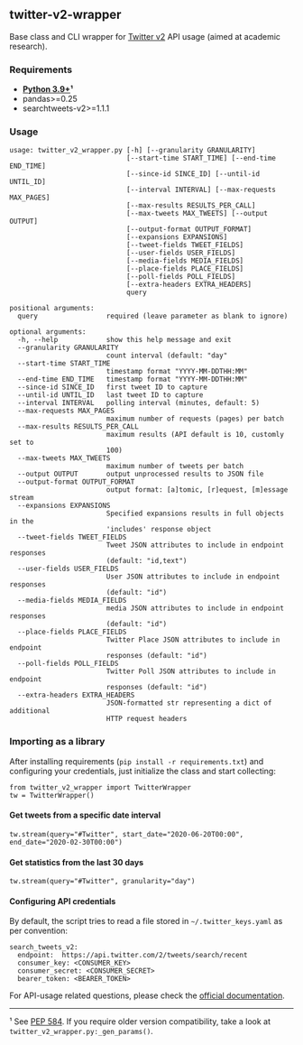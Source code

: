 twitter-v2-wrapper
---

Base class and CLI wrapper for [Twitter v2](https://blog.twitter.com/developer/en_us/topics/tools/2021/enabling-the-future-of-academic-research-with-the-twitter-api) API usage (aimed at academic research).

### Requirements

* **[Python 3.9+](https://www.python.org/downloads/)¹**
* pandas>=0.25
* searchtweets-v2>=1.1.1

### Usage

```
usage: twitter_v2_wrapper.py [-h] [--granularity GRANULARITY]
                             [--start-time START_TIME] [--end-time END_TIME]
                             [--since-id SINCE_ID] [--until-id UNTIL_ID]
                             [--interval INTERVAL] [--max-requests MAX_PAGES]
                             [--max-results RESULTS_PER_CALL]
                             [--max-tweets MAX_TWEETS] [--output OUTPUT]
                             [--output-format OUTPUT_FORMAT]
                             [--expansions EXPANSIONS]
                             [--tweet-fields TWEET_FIELDS]
                             [--user-fields USER_FIELDS]
                             [--media-fields MEDIA_FIELDS]
                             [--place-fields PLACE_FIELDS]
                             [--poll-fields POLL_FIELDS]
                             [--extra-headers EXTRA_HEADERS]
                             query

positional arguments:
  query                 required (leave parameter as blank to ignore)

optional arguments:
  -h, --help            show this help message and exit
  --granularity GRANULARITY
                        count interval (default: "day"
  --start-time START_TIME
                        timestamp format "YYYY-MM-DDTHH:MM"
  --end-time END_TIME   timestamp format "YYYY-MM-DDTHH:MM"
  --since-id SINCE_ID   first tweet ID to capture
  --until-id UNTIL_ID   last tweet ID to capture
  --interval INTERVAL   polling interval (minutes, default: 5)
  --max-requests MAX_PAGES
                        maximum number of requests (pages) per batch
  --max-results RESULTS_PER_CALL
                        maximum results (API default is 10, customly set to
                        100)
  --max-tweets MAX_TWEETS
                        maximum number of tweets per batch
  --output OUTPUT       output unprocessed results to JSON file
  --output-format OUTPUT_FORMAT
                        output format: [a]tomic, [r]equest, [m]essage stream
  --expansions EXPANSIONS
                        Specified expansions results in full objects in the
                        'includes' response object
  --tweet-fields TWEET_FIELDS
                        Tweet JSON attributes to include in endpoint responses
                        (default: "id,text")
  --user-fields USER_FIELDS
                        User JSON attributes to include in endpoint responses
                        (default: "id")
  --media-fields MEDIA_FIELDS
                        media JSON attributes to include in endpoint responses
                        (default: "id")
  --place-fields PLACE_FIELDS
                        Twitter Place JSON attributes to include in endpoint
                        responses (default: "id")
  --poll-fields POLL_FIELDS
                        Twitter Poll JSON attributes to include in endpoint
                        responses (default: "id")
  --extra-headers EXTRA_HEADERS
                        JSON-formatted str representing a dict of additional
                        HTTP request headers
```

### Importing as a library

After installing requirements (`pip install -r requirements.txt`) and configuring your credentials, just initialize the class and start collecting:

```
from twitter_v2_wrapper import TwitterWrapper
tw = TwitterWrapper()
```

#### Get tweets from a specific date interval

```
tw.stream(query="#Twitter", start_date="2020-06-20T00:00", end_date="2020-02-30T00:00")
```

#### Get statistics from the last 30 days

```
tw.stream(query="#Twitter", granularity="day")
```

#### Configuring API credentials

By default, the script tries to read a file stored in `~/.twitter_keys.yaml` as per convention:

```
search_tweets_v2:
  endpoint:  https://api.twitter.com/2/tweets/search/recent
  consumer_key: <CONSUMER_KEY>
  consumer_secret: <CONSUMER_SECRET>
  bearer_token: <BEARER_TOKEN>
```

For API-usage related questions, please check the [official documentation](https://github.com/twitterdev/search-tweets-python/tree/v2).
___

¹ See [PEP 584](https://www.python.org/dev/peps/pep-0584/). If you require older version compatibility, take a look at `twitter_v2_wrapper.py:_gen_params()`.